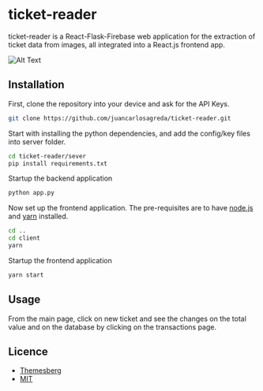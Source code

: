 # ticket-reader

ticket-reader is a React-Flask-Firebase web application for the extraction of ticket data from images, all integrated into a React.js frontend app.

![Alt Text](./assets/walkthrough.gif)

## Installation

First, clone the repository into your device and ask for the API Keys.

```bash
git clone https://github.com/juancarlosagreda/ticket-reader.git
```

Start with installing the python dependencies, and add the config/key files into server folder.

```bash
cd ticket-reader/sever
pip install requirements.txt
```

Startup the backend application

```bash
python app.py
```

Now set up the frontend application. The pre-requisites are to have [node.js](https://nodejs.org/en/#home-downloadhead) and [yarn](https://classic.yarnpkg.com/en/docs/install/#mac-stable) installed. 

```bash
cd ..
cd client
yarn
```

Startup the frontend application

```bash
yarn start
```

## Usage

From the main page, click on new ticket and see the changes on the total value and on the database by clicking on the transactions page.

## Licence

- [Themesberg](https://github.com/themesberg/volt-react-dashboard)
- [MIT](https://themesberg.com/licensing#mit)

